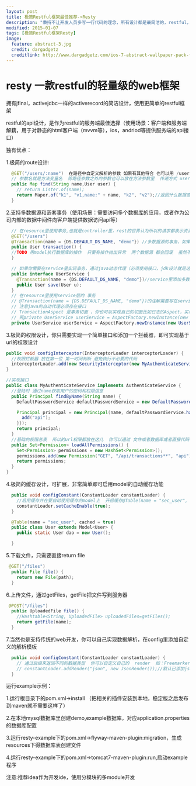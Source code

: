 ```yaml
---
layout: post
title: 极简Restful框架最佳推荐->Resty
description: "秉持不让开发人员多写一行代码的理念，所有设计都是最简洁的，restful，最轻便，最精简，入门低的框架Resty."
modified: 2015-01-07
tags: [极简Restful框架Resty]
image:
  feature: abstract-3.jpg
  credit: dargadgetz
  creditlink: http://www.dargadgetz.com/ios-7-abstract-wallpaper-pack-for-iphone-5-and-ipod-touch-retina/
---
```


resty 一款restful的轻量级的web框架
===========

拥有jfinal，activejdbc一样的activerecord的简洁设计，使用更简单的restful框架

restful的api设计，是作为restful的服务端最佳选择（使用场景：客户端和服务端解藕，用于对静态的html客户端（mvvm等），ios，andriod等提供服务端的api接口）

独有优点：


1.极简的route设计:

```java
  @GET("/users/:name")  在路径中自定义解析的参数 如果有其他符合 也可以用 /users/{name}
  // 参数名就是方法变量名  除路径参数之外的参数也可以放在方法参数里  传递方式 user={json字符串}
  public Map find(String name,User user) {
    // return Lister.of(name);
    return Maper.of("k1", "v1,name:" + name, "k2", "v2");//返回什么数据直接return，完全融入普通方法的方式
  }
```

2.支持多数据源和嵌套事务（使用场景：需要访问多个数据库的应用，或者作为公司内部的数据中间件向客户端提供数据访问api等）

```java
  // 在resource里使用事务,也就是controller里，rest的世界认为所以的请求都表示资源，所以这儿叫resource
  @GET("/users")
  @Transaction(name = {DS.DEFAULT_DS_NAME, "demo"}) //多数据源的事务，如果你只有一个数据库  直接@Transaction 不需要参数
  public User transaction() {
  //TODO 用model执行数据库的操作  只要有操作抛出异常  两个数据源 都会回滚  虽然不是分布式事务  也能保证代码块的数据执行安全
  }

  // 如果你需要在service里实现事务，通过java动态代理（必须使用接口，jdk设计就是这样）
  public interface UserService {
    @Transaction(name = {DS.DEFAULT_DS_NAME, "demo"})//service里添加多数据源的事务，如果你只有一个数据库  直接@Transaction 不需要参数
    public User save(User u);
  }
  // 在resource里使用service层的 事务
  // @Transaction(name = {DS.DEFAULT_DS_NAME, "demo"})的注解需要写在service的接口上
  // 注意java的自动代理必须存在接口
  // TransactionAspect 是事务切面 ，你也可以实现自己的切面比如日志的Aspect，实现Aspect接口
  // 再private UserService userService = AspectFactory.newInstance(new UserServiceImpl(), new TransactionAspect(),new LogAspect());
  private UserService userService = AspectFactory.newInstance(new UserServiceImpl(), new TransactionAspect());
```

3.极简的权限设计，你只需要实现一个简单接口和添加一个拦截器，即可实现基于url的权限设计

```java
public void configInterceptor(InterceptorLoader interceptorLoader) {
  //权限拦截器 放在第一位 第一时间判断 避免执行不必要的代码
  interceptorLoader.add(new SecurityInterceptor(new MyAuthenticateService()));
}

//实现接口
public class MyAuthenticateService implements AuthenticateService {
  //登陆时 通过name获取用户的密码和权限信息
  public Principal findByName(String name) {
    DefaultPasswordService defaultPasswordService = new DefaultPasswordService();

    Principal principal = new Principal(name, defaultPasswordService.hash("123"), new HashSet<String>() {{
      add("api");
    }});
    return principal;
  }
  //基础的权限总表  所以的url权限都放在这儿  你可以通过 文件或者数据库或者直接代码 来设置所有权限
  public Set<Permission> loadAllPermissions() {
    Set<Permission> permissions = new HashSet<Permission>();
    permissions.add(new Permission("GET", "/api/transactions**", "api"));
    return permissions;
  }
}
```

4.极简的缓存设计，可扩展，非常简单即可启用model的自动缓存功能

```java
  public void configConstant(ConstantLoader constantLoader) {
    //启用缓存并在要自动使用缓存的model上  开启缓存@Table(name = "sec_user", cached = true)
    constantLoader.setCacheEnable(true);
  }

  @Table(name = "sec_user", cached = true)
  public class User extends Model<User> {
    public static User dao = new User();

  }
```

5.下载文件，只需要直接return file

```java
 @GET("/files")
  public File file() {
    return new File(path);
  }
```

6.上传文件，通过getFiles，getFile把文件写到服务器

```java
 @POST("/files")
  public UploadedFile file() {
    //Hashtable<String, UploadedFile> uploadedFiles=getFiles();
    return getFile(name);
  }
```

7.当然也是支持传统的web开发，你可以自己实现数据解析，在config里添加自定义的解析模板

```java
  public void configConstant(ConstantLoader constantLoader) {
    // 通过后缀来返回不同的数据类型  你可以自定义自己的  render  如：FreemarkerRender
    // constantLoader.addRender("json", new JsonRender());//默认已添加json和text的支持，只需要把自定义的Render add即可
  }
```


运行example示例：

1.运行根目录下的pom.xml->install （把相关的插件安装到本地，稳定版之后发布到maven就不需要这样了）

2.在本地mysql数据库里创建demo,example数据库，对应application.properties的数据库配置

3.运行resty-example下的pom.xml->flyway-maven-plugin:migration，生成resources下得数据库表创建文件

4.运行resty-example下的pom.xml->tomcat7-maven-plugin:run,启动example程序

注意:推荐idea作为开发ide，使用分模块的多module开发


